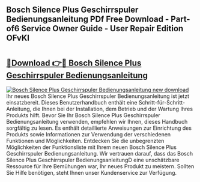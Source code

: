 ## Bosch Silence Plus Geschirrspuler Bedienungsanleitung PDf Free Download - Part-of6 Service Owner Guide - User Repair Edition OFvKI

# <h2><a href="http://df1efi.blite.top/?on=Bosch+Silence+Plus+Geschirrspuler+Bedienungsanleitung">🔗Download 👉🔴 Bosch Silence Plus Geschirrspuler Bedienungsanleitung</a></h2>

[![Bosch Silence Plus Geschirrspuler Bedienungsanleitung new download](https://i.imgur.com/lujVjoI.png)](http://df1efi.blite.top/?on=Bosch+Silence+Plus+Geschirrspuler+Bedienungsanleitung)
Ihr neues Bosch Silence Plus Geschirrspuler Bedienungsanleitung ist jetzt einsatzbereit. Dieses Benutzerhandbuch enthält eine Schritt-für-Schritt-Anleitung, die Ihnen bei der Installation, dem Betrieb und der Wartung Ihres Produkts hilft. Bevor Sie Ihr Bosch Silence Plus Geschirrspuler Bedienungsanleitung verwenden, empfehlen wir Ihnen, dieses Handbuch sorgfältig zu lesen. Es enthält detaillierte Anweisungen zur Einrichtung des Produkts sowie Informationen zur Verwendung der verschiedenen Funktionen und Möglichkeiten. Entdecken Sie die unbegrenzten Möglichkeiten der Funktionsliste mit Ihrem neuen Bosch Silence Plus Geschirrspuler Bedienungsanleitung. Wir vertrauen darauf, dass das Bosch Silence Plus Geschirrspuler BedienungsanleitungD eine unschätzbare Ressource für Ihre Bemühungen war, Ihr neues Produkt zu meistern. Sollten Sie Hilfe benötigen, steht Ihnen unser Kundenservice zur Verfügung.
